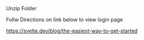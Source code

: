 Unzip Folder 

Follw Directions on link below to view login page

https://svelte.dev/blog/the-easiest-way-to-get-started
